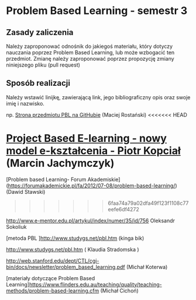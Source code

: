 # Problem Based Learning - semestr 3

## Zasady zaliczenia
Należy zaproponować odnośnik do jakiegoś materiału, który dotyczy nauczania poprzez Problem Based Learning, lub może wzbogacić ten przedmiot.
Zmianę należy zaproponować poprzez propozycję zmiany niniejszego pliku (pull request)

## Sposób realizacji
Należy wstawić linijkę, zawierającą link, jego bibliograficzny opis oraz swoje imię i nazwisko.

np. [Strona przedmiotu PBL na GitHubie](https://github.com/MRostanski/PBL_3/) (Maciej Rostański)
<<<<<<< HEAD

[Project Based E-learning - nowy model e-kształcenia - Piotr Kopciał](http://www.e-mentor.edu.pl/artykul/index/numer/35/id/756) (Marcin Jachymczyk)
=======
[Problem based Learning- Forum Akademiskie] (https://forumakademickie.pl/fa/2012/07-08/problem-based-learning/) (Dawid Stawski)
>>>>>>> 6faa74a79a02dfa49f123f1108c77eefe6df4272

http://www.e-mentor.edu.pl/artykul/index/numer/35/id/756 Oleksandr Sokoliuk

[metoda PBL ]http://www.studygs.net/pbl.htm (kinga bik)

http://www.studygs.net/pbl.htm ( Klaudia Stradomska )

http://web.stanford.edu/dept/CTL/cgi-bin/docs/newsletter/problem_based_learning.pdf (Michał Koterwa)

[materiały dotyczące Problem Based Learning]https://www.flinders.edu.au/teaching/quality/teaching-methods/problem-based-learning.cfm (Michał Cichoń)
